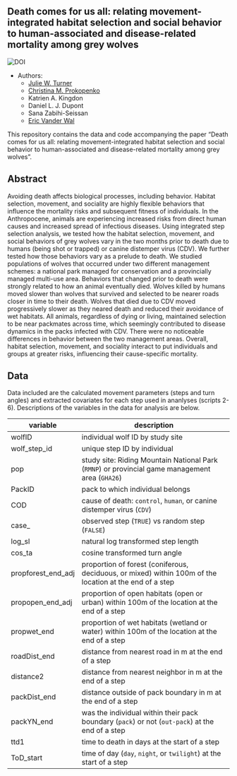 
## Death comes for us all: relating movement-integrated habitat selection and social behavior to human-associated and disease-related mortality among grey wolves

![DOI](https://zenodo.org/badge/666564642.svg)

- Authors:
  - [Julie W. Turner](https://www.julwturner.com)
  - [Christina M.
    Prokopenko](https://www.researchgate.net/profile/Christina-Prokopenko)
  - Katrien A. Kingdon
  - Daniel L. J. Dupont
  - Sana Zabihi-Seissan
  - [Eric Vander Wal](https://weel.gitlab.io)

This repository contains the data and code accompanying the paper “Death
comes for us all: relating movement-integrated habitat selection and
social behavior to human-associated and disease-related mortality among
grey wolves”.

## Abstract

Avoiding death affects biological processes, including behavior. Habitat
selection, movement, and sociality are highly flexible behaviors that
influence the mortality risks and subsequent fitness of individuals. In
the Anthropocene, animals are experiencing increased risks from direct
human causes and increased spread of infectious diseases. Using
integrated step selection analysis, we tested how the habitat selection,
movement, and social behaviors of grey wolves vary in the two months
prior to death due to humans (being shot or trapped) or canine distemper
virus (CDV). We further tested how those behaviors vary as a prelude to
death. We studied populations of wolves that occurred under two
different management schemes: a national park managed for conservation
and a provincially managed multi-use area. Behaviors that changed prior
to death were strongly related to how an animal eventually died. Wolves
killed by humans moved slower than wolves that survived and selected to
be nearer roads closer in time to their death. Wolves that died due to
CDV moved progressively slower as they neared death and reduced their
avoidance of wet habitats. All animals, regardless of dying or living,
maintained selection to be near packmates across time, which seemingly
contributed to disease dynamics in the packs infected with CDV. There
were no noticeable differences in behavior between the two management
areas. Overall, habitat selection, movement, and sociality interact to
put individuals and groups at greater risks, influencing their
cause-specific mortality.

## Data

Data included are the calculated movement parameters (steps and turn
angles) and extracted covariates for each step used in ananlyses
(scripts 2-6). Descriptions of the variables in the data for analysis
are below.

| variable           | description                                                                                             |
|--------------------|---------------------------------------------------------------------------------------------------------|
| wolfID             | individual wolf ID by study site                                                                        |
| wolf_step_id       | unique step ID by individual                                                                            |
| pop                | study site: Riding Mountain National Park (`RMNP`) or provincial game management area (`GHA26`)         |
| PackID             | pack to which individual belongs                                                                        |
| COD                | cause of death: `control`, `human`, or canine distemper virus (`CDV`)                                   |
| case\_             | observed step (`TRUE`) vs random step (`FALSE`)                                                         |
| log_sl             | natural log transformed step length                                                                     |
| cos_ta             | cosine transformed turn angle                                                                           |
| propforest_end_adj | proportion of forest (coniferous, deciduous, or mixed) within 100m of the location at the end of a step |
| propopen_end_adj   | proportion of open habitats (open or urban) within 100m of the location at the end of a step            |
| propwet_end        | proportion of wet habitats (wetland or water) within 100m of the location at the end of a step          |
| roadDist_end       | distance from nearest road in m at the end of a step                                                    |
| distance2          | distance from nearest neighbor in m at the end of a step                                                |
| packDist_end       | distance outside of pack boundary in m at the end of a step                                             |
| packYN_end         | was the individual within their pack boundary (`pack`) or not (`out-pack`) at the end of a step         |
| ttd1               | time to death in days at the start of a step                                                            |
| ToD_start          | time of day (`day`, `night`, or `twilight`) at the start of a step                                      |
